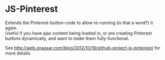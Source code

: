 JS-Pinterest
============

Extends the Pinterest-button-code to allow re-running (is that a word?) it again.  
Useful if you have ajax content being loaded in, or are creating Pinterest buttons dynamically, and want to make them fully-functional.

See <http://web.onassar.com/blog/2012/10/16/github-project-js-pinterest/> for more details.
